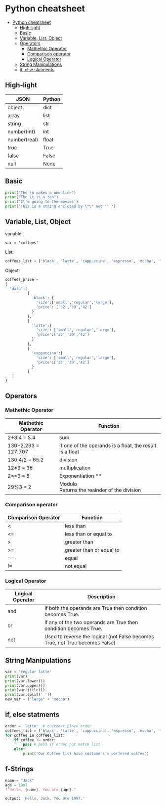 # Python cheatsheet

<!-- TOC -->

- [Python cheatsheet](#python-cheatsheet)
  - [High-light](#high-light)
  - [Basic](#basic)
  - [Variable, List, Object](#variable-list-object)
  - [Operators](#operators)
    - [Mathethic Operator](#mathethic-operator)
    - [Comparison operator](#comparison-operator)
    - [Logical Operator](#logical-operator)
  - [String Manipulations](#string-manipulations)
  - [if, else statments](#if-else-statments)

<!-- /TOC -->

## High-light

| JSON | Python | 
| ---| --- | 
| object | dict | 
| array | list |   
| string | str | 
| number(int) | int | 
| number(real) | float |  
| true | True |  
| false | False | 
| null | None |  


## Basic

```python
print("The \n makes a new line")
print("The \t is a tab")
print('I\'m going to the movies')
print("This is a string enclosed by \"\" not '' ")
```

## Variable, List, Object

variable:
```
var = 'coffees'
```

List:
```python
coffees_list = ['black', 'latte', 'cappuccino', 'espresso', 'mocha', 'flat white', 'irish']
```


Object: 
```python
coffees_price = 
{
  "data":[
          {
            'black': {   
              'size':['small','regular','large'],
              'price': ['32','39','42']
            }
          },
          {
            'latte':{
              'size': ['small','regular','large'],
              'price':['32','39','42']
            }
          },
          {
            'cappuccino':{
              'size': ['small','regular','large'],
              'price':['32','39','42']
            }
          }
   ]
}
```

## Operators

### Mathethic Operator

Mathethic Operator | Function
--- | --- 
2+3.4 = 5.4 | sum
130-2.293 = 127.707 | if one of the operands is a float, the result is a float
130.4/2 = 65.2 | division
12*3 = 36 | multiplication
2**3 = 8 | Exponentiation **
29%3 = 2 | Modulo <br> Returns the reainder of the division



### Comparison operator

Comparison Operator | Function
--- | --- 
< | less than
<= | less than or equal to
> | greater than
>= | greater than or equal to
== | equal
!= | not equal

### Logical Operator

Logical Operator | Description
--- | ---
and | If both the operands are True then condition becomes True.
or | If any of the two operands are True then condition becomes True. 
not | Used to reverse the logical (not False becomes True, not True becomes False)

## String Manipulations

```python 
var = 'regular latte'
print(var)
print(var.lower())
print(var.upper())
print(var.title())
print(var.split(' '))
new_var = ("large" + "mocha")
```

## if, else statments
```python
order = 'latte'  # customer place order
coffees_list = ['black', 'latte', 'cappuccino', 'espresso', 'mocha', 'flat white', 'irish']  # our shop's product list
for coffee in coffees_list: 
    if coffee != order: 
        pass # pass if order not match list
    else:
        print('Our Coffee list have customer\'s perfered coffee')
```

## f-Strings
```python
name = "Jack"
age = 1997
f"Hello, {name}. You are {age}."

output: 'Hello, Jack. You are 1997.'

```
